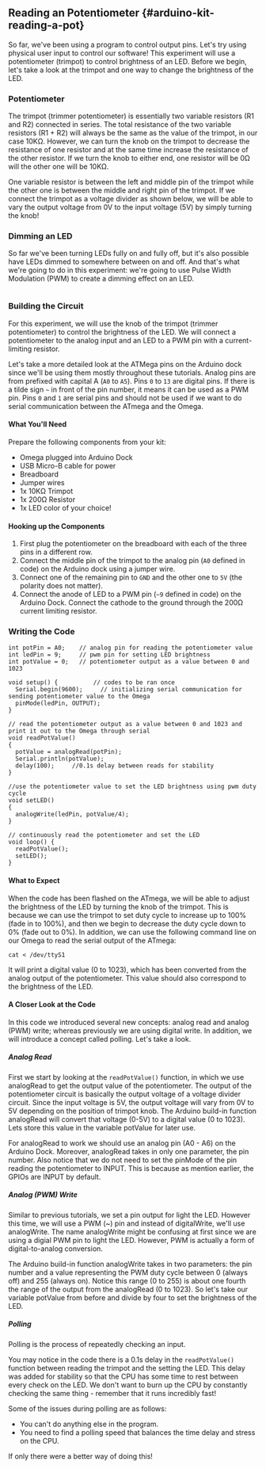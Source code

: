 ## Reading an Potentiometer {#arduino-kit-reading-a-pot}

<!-- // this experiment will use a potentiometer to control brightness of an LED -->

So far, we've been using a program to control output pins. Let's try using physical user input to control our software! This experiment will use a potentiometer (trimpot) to control brightness of an LED. Before we begin, let's take a look at the trimpot and one way to change the brightness of the LED.

### Potentiometer

<!-- // description that a pot is essentially a variable resistor, we can tell -->

The trimpot (trimmer potentiometer) is essentially two variable resistors (R1 and R2) connected in series. The total resistance of the two variable resistors (R1 + R2) will always be the same as the value of the trimpot, in our case 10KΩ. However, we can turn the knob on the trimpot to decrease the resistance of one resistor and at the same time increase the resistance of the other resistor. If we turn the knob to either end, one resistor will be 0Ω will the other one will be 10KΩ.

<!-- // TODO: Image of a trimpot -->

One variable resistor is between the left and middle pin of the trimpot while the other one is between the middle and right pin of the trimpot. If we connect the trimpot as a voltage divider as shown below, we will be able to vary the output voltage from 0V to the input voltage (5V) by simply turning the knob!

<!-- // TODO: add schematic and equation of voltage divider. -->

### Dimming an LED

<!-- // leds are brighter the more voltage is applied, dimmer the less we apply

// the microcontroller is able to output an analog signal, meaning we can control how much voltage is going to the led, directly controlling its brightness
// add a note saying that the analog signal is actually pwm, but don't go into heavy detail -->

So far we've been turning LEDs fully on and fully off, but it's also possible have LEDs dimmed to somewhere between on and off. And that's what we're going to do in this experiment: we're going to use Pulse Width Modulation (PWM) to create a dimming effect on an LED.

<!-- PWM Signals -->
```{r child = '../../shared/pwm.md'}
```

### Building the Circuit

<!-- // will need a pull-up resistor connected to the trim-pot, and an arduino dock analog input sampling the voltage

// an LED connected to one of the (pwm) outputs -->

For this experiment, we will use the knob of the trimpot (trimmer potentiometer) to control the brightness of the LED. We will connect a potentiometer to the analog input and an LED to a PWM pin with a current-limiting resistor.

Let's take a more detailed look at the ATMega pins on the Arduino dock since we'll be using them mostly throughout these tutorials. Analog pins are from prefixed with capital A (`A0` to `A5`). Pins `0` to `13` are digital pins. If there is a tilde sign `~` in front of the pin number, it means it can be used as a PWM pin. Pins `0` and `1` are serial pins and should not be used if we want to do serial communication between the ATmega and the Omega.

#### What You'll Need

Prepare the following components from your kit:

* Omega plugged into Arduino Dock
* USB Micro-B cable for power
* Breadboard
* Jumper wires
* 1x 10KΩ Trimpot
* 1x 200Ω Resistor
* 1x LED color of your choice!

#### Hooking up the Components

<!-- // details on how to connect everything -->

1. First plug the potentiometer on the breadboard with each of the three pins in a different row.
2. Connect the middle pin of the trimpot to the analog pin (`A0` defined in code) on the Arduino dock using a jumper wire.
3. Connect one of the remaining pin to `GND` and the other one to `5V` (the polarity does not matter).
4. Connect the anode of LED to a PWM pin (`~9` defined in code) on the Arduino Dock. Connect the cathode to the ground through the 200Ω current limiting resistor.

<!-- // TODO: photo -->

### Writing the Code

<!-- // write a sketch that polls the input voltage from the trimpot circuit
// uses that reading to set the output strength (pwm duty cycle) for the led circuit
// ensure that everything is written cleanly, using functions for each separate action, don't want the setup function to be full of all sorts of different code -->

``` arduino
int potPin = A0;    // analog pin for reading the potentiometer value
int ledPin = 9;     // pwm pin for setting LED brightness
int potValue = 0;   // potentiometer output as a value between 0 and 1023

void setup() {			// codes to be ran once
  Serial.begin(9600);     // initializing serial communication for sending potentiometer value to the Omega
  pinMode(ledPin, OUTPUT);
}

// read the potentiometer output as a value between 0 and 1023 and print it out to the Omega through serial
void readPotValue()
{
  potValue = analogRead(potPin);
  Serial.println(potValue);
  delay(100);     //0.1s delay between reads for stability
}

//use the potentiometer value to set the LED brightness using pwm duty cycle
void setLED()
{
  analogWrite(ledPin, potValue/4);
}

// continuously read the potentiometer and set the LED  
void loop() {
  readPotValue();
  setLED();
}

```

<!-- // TODO: mention about using the omega as serial monitor using cat or screen ttyS1 -->

#### What to Expect

<!-- // instructions to turn the pot and observe how the led changes
// correlate turning the pot to increasing/decreasing the resistance -->

When the code has been flashed on the ATmega, we will be able to adjust the brightness of the LED by turning the knob of the trimpot. This is because we can use the trimpot to set duty cycle to increase up to 100% (fade in to 100%), and then we begin to decrease the duty cycle down to 0% (fade out to 0%). In addition, we can use the following command line on our Omega to read the serial output of the ATmega:

```
cat < /dev/ttyS1
```

It will print a digital value (0 to 1023), which has been converted from the analog output of the potentiometer. This value should also correspond to the brightness of the LED.

<!-- // TODO: gif -->

#### A Closer Look at the Code
<!-- // anything new that we introduced -->

In this code we introduced several new concepts: analog read and analog (PWM) write; whereas previously we are using digital write. In addition, we will introduce a concept called polling. Let's take a look.

##### Analog Read
First we start by looking at the `readPotValue()` function, in which we use analogRead to get the output value of the potentiometer. The output of the potentiometer circuit is basically the output voltage of a voltage divider circuit. Since the input voltage is 5V, the output voltage will vary from 0V to 5V depending on the position of trimpot knob. The Arduino build-in function analogRead will convert that voltage (0-5V) to a digital value (0 to 1023). Lets store this value in the variable potValue for later use.

For analogRead to work we should use an analog pin (A0 - A6) on the Arduino Dock. Moreover, analogRead takes in only one parameter, the pin number. Also notice that we do not need to set the pinMode of the pin reading the potentiometer to INPUT. This is because as mention earlier, the GPIOs are INPUT by default.

##### Analog (PWM) Write
Similar to previous tutorials, we set a pin output for light the LED. However this time, we will use a PWM (~) pin and instead of digitalWrite, we'll use analogWrite. The name analogWrite might be confusing at first since we are using a digial PWM pin to light the LED. However, PWM is actually a form of digital-to-analog conversion.

The Arduino build-in function analogWrite takes in two parameters: the pin number and a value representing the PWM duty cycle between 0 (always off) and 255 (always on). Notice this range (0 to 255) is about one fourth the range of the output from the analogRead (0 to 1023). So let's take our variable potValue from before and divide by four to set the brightness of the LED.

##### Polling
<!-- // see the 'reading a switch' article in the starter kit for an idea of what to write -->

Polling is the process of repeatedly checking an input.

You may notice in the code there is a 0.1s delay in the `readPotValue()` function between reading the trimpot and the setting the LED. This delay was added for stability so that the CPU has some time to rest between every check on the LED. We don't want to burn up the CPU by constantly checking the same thing - remember that it runs incredibly fast!

Some of the issues during polling are as follows:

* You can't do anything else in the program.
* You need to find a polling speed that balances the time delay and stress on the CPU.

If only there were a better way of doing this!
